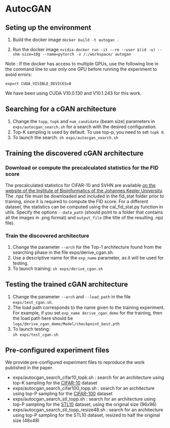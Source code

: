 # AutocGAN

## Seting up the environment
1) Build the docker image
```docker build -t autogan .```

2) Run the docker image
```nvidia-docker run -it --rm --user $(id -u) --shm-size=10g --name=pytorch -v /:/workspace/ autogan```

Note : If the docker has access to multiple GPUs, use the following line in the command line to use only one GPU before running the experiment to avoid errors:

```export CUDA_VISIBLE_DEVICES=0```

We have been using CUDA V10.0.130 and V10.1.243 for this work.

## Searching for a cGAN architecture
1) Change the `topp`, `topk` and `num_candidate` (beam size) parameters in `exps/autocgan_search.sh` for a search with the desired configuration. 
2) Top-K sampling is used by default. To use top-p, you need to set `topk 0`.
3) To launch the search:
``` sh exps/autocgan_search.sh ```

## Training the discovered cGAN architecture
### Download or compute the precalculated statistics for the FID score
The precalculated statistics for CIFAR-10 and SVHN are available [on the website of the Institute of Bioinformatics of the Johannes Kepler University](http://bioinf.jku.at/research/ttur/). The .npz file must be downloaded and included in the fid_stat folder prior to training, since it is required to compute the FID score. For a different dataset, the statistics can be computed using the cal_fid_stat.py function in utils. Specify the options ```--data_path``` (should point to a folder that contains all the images in .png format) and ```output_file``` (the title of the resulting .npz file).

### Train the discovered architecture
1) Change the parameter ```--arch``` for the Top-1 architecture found from the searching phase in the file exps/derive_cgan.sh.
2) Use a descriptive name for the `exp_name` parameter, as it will be used for testing.  
3) To launch training: 
``` sh exps/derive_cgan.sh ```

## Testing the trained cGAN architecture
1) Change the parameter ```--arch``` and ```--load_path``` in the file ```exps/test_cgan.sh```.   
2) The load path corresponds to the name given to the training experiment.   
For example, if you set `exp_name derive_cgan_demo` for the training, then the load path here should be `logs/derive_cgan_demo/Model/checkpoint_best.pth`  
3) To launch testing:    
```sh exps/test_cgan.sh```

## Pre-configured experiment files

We provide pre-configured experiment files to reproduce the work published in the paper. 
- exps/autocgan_search_cifar10_topk.sh : search for an architecture using top-K sampling for the [CIFAR-10](https://www.cs.toronto.edu/~kriz/cifar.html) dataset
- exps/autocgan_search_cifar100_topp.sh : search for an architecture using top-P sampling for the [CIFAR-100](https://www.cs.toronto.edu/~kriz/cifar.html) dataset
- exps/autocgan_search_stl_topp.sh : search for an architecture using top-P sampling for the [STL10](https://cs.stanford.edu/~acoates/stl10/) dataset, using the original size (96x96)
- exps/autocgan_search_stl_topp_resize48.sh : search for an architecture using top-P sampling for the STL10 dataset, resized to half the original size (48x48)
